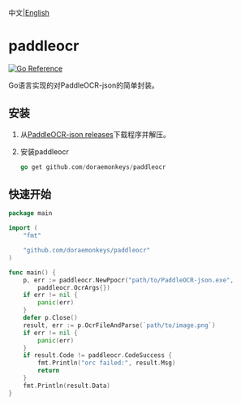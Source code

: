 中文|[English](README.md) 


# paddleocr

[![Go Reference](https://pkg.go.dev/badge/github.com/doraemonkeys/paddleocr.svg)](https://pkg.go.dev/github.com/doraemonkeys/paddleocr)



Go语言实现的对PaddleOCR-json的简单封装。

## 安装

1. 从[PaddleOCR-json releases](https://github.com/hiroi-sora/PaddleOCR-json/releases)下载程序并解压。
2. 安装paddleocr

   ```go
   go get github.com/doraemonkeys/paddleocr
   ```

## 快速开始
    
```go
package main

import (
	"fmt"

	"github.com/doraemonkeys/paddleocr"
)

func main() {
	p, err := paddleocr.NewPpocr("path/to/PaddleOCR-json.exe",
		paddleocr.OcrArgs{})
	if err != nil {
		panic(err)
	}
	defer p.Close()
	result, err := p.OcrFileAndParse(`path/to/image.png`)
	if err != nil {
		panic(err)
	}
	if result.Code != paddleocr.CodeSuccess {
		fmt.Println("orc failed:", result.Msg)
		return
	}
	fmt.Println(result.Data)
}
```
